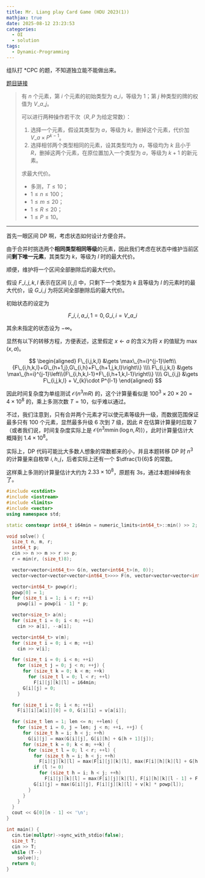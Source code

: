 ```yaml
---
title: Mr. Liang play Card Game (HDU 2023(1))
mathjax: true
date: 2025-08-12 23:23:53
categories:
  - OI
  - solution
tags:
  - Dynamic-Programming
---
```


组队打 *CPC 的题，不知道独立能不能做出来。

[题目链接](https://acm.hdu.edu.cn/showproblem.php?pid=7277)

> 有 $n$ 个元素，第 $i$ 个元素的初始类型为 $a\_i$，等级为 $1$；第 $j$ 种类型的牌的权值为 $V\_{a\_j}$。
>
> 可以进行两种操作若干次（$R,P$ 为给定常数）：
> 1. 选择一个元素，假设其类型为 $a$，等级为 $k$，删掉这个元素，代价加 $V\_{a}\times P^{k-1}$。
> 2. 选择相邻两个类型相同的元素，设其类型均为 $a$，等级均为 $k$ 且小于 $R$，删掉这两个元素，在原位置加入一个类型为 $a$，等级为 $k+1$ 的新元素。
>
> 求最大代价。
>
> + 多测，$T\leqslant 10$；
> + $1\leqslant n\leqslant 100$；
> + $1\leqslant m\leqslant 20$；
> + $1\leqslant R\leqslant 20$；
> + $1\leqslant P\leqslant 10$。

<!-- more -->

---

首先一眼区间 DP 啊，考虑状态如何设计方便合并。

由于合并时挑选两个**相同类型相同等级**的元素，因此我们考虑在状态中维护当前区间**剩下唯一元素**，其类型为 $k$，等级为 $l$ 时的最大代价。

顺便，维护将一个区间全部删除后的最大代价。

假设 $F\_{i,j,k,l}$ 表示在区间 $[i,j]$ 中，只剩下一个类型为 $k$ 且等级为 $l$ 的元素时的最大代价，设 $G\_{i,j}$ 为将区间全部删除后的最大代价。

初始状态的设定为

$$
F\_{i,i,a\_i,1}=0,G\_{i,i}=V\_{a\_i}
$$

其余未指定的状态设为 $-\infty$。

显然有以下的转移方程，方便表述，这里假定 $x \gets a$ 的含义为将 $x$ 的值赋为 $\max\left(x,a\right)$。

$$
\begin{aligned}
  F\_{i,j,k,l} &\gets \max\_{h=i}^{j-1}\left\\{F\_{i,h,k,l}+G\_{h+1,j},G\_{i,h}+F\_{h+1,j,k,l}\right\\} \\\\
  F\_{i,j,k,l} &\gets \max\_{h=i}^{j-1}\left\\{F\_{i,h,k,l-1}+F\_{i,h+1,k,l-1}\right\\} \\\\
  G\_{i,j} &\gets F\_{i,j,k,l} + V_{k}\cdot P^{l-1}
\end{aligned}
$$

因此时间复杂度为单组测试 $\mathcal O\left(n^{3}mR\right)$ 的，这个计算量看似是 $100^{3}\times 20\times 20=4\times 10^{8}$ 的，乘上多测次数 $T=10$，似乎难以通过。

不过，我们注意到，只有合并两个元素才可以使元素等级升一级，而数据范围保证最多只有 $100$ 个元素，显然最多升级 $6$ 次到 $7$ 级，因此 $R$ 在估算计算量时应取 $7$（或者我们说，时间复杂度实际上是 $\mathcal O\left(n^{3}m\min\left(\log n,R\right)\right)$），此时计算量估计大概降到 $1.4\times 10^{8}$。

实际上，DP 代码可能比大多数人想象的常数都来的小，并且本题转移 DP 时 $n^{3}$ 的计算量来自枚举 $i,h,j$，后者实际上还有一个 $\dfrac{1}{6}$ 的常数。

这样乘上多测的计算量估计大约为 $2.33\times 10^{8}$，原题有 $3\mathrm{s}$，通过本题绰绰有余了。

```cpp
#include <cstdint>
#include <iostream>
#include <limits>
#include <vector>
using namespace std;

static constexpr int64_t i64min = numeric_limits<int64_t>::min() >> 2;

void solve() {
  size_t n, m, r;
  int64_t p;
  cin >> n >> m >> r >> p;
  r = min(r, (size_t)8);

  vector<vector<int64_t>> G(n, vector<int64_t>(n, 0));
  vector<vector<vector<vector<int64_t>>>> F(n, vector<vector<vector<int64_t>>>(n, vector<vector<int64_t>>(m, vector<int64_t>(r, i64min))));

  vector<int64_t> powp(r);
  powp[0] = 1;
  for (size_t i = 1; i < r; ++i)
    powp[i] = powp[i - 1] * p;

  vector<size_t> a(n);
  for (size_t i = 0; i < n; ++i)
    cin >> a[i], --a[i];

  vector<int64_t> v(m);
  for (size_t i = 0; i < m; ++i)
    cin >> v[i];

  for (size_t i = 0; i < n; ++i)
    for (size_t j = 0; j < n; ++j) {
      for (size_t k = 0; k < m; ++k)
        for (size_t l = 0; l < r; ++l)
          F[i][j][k][l] = i64min;
      G[i][j] = 0;
    }

  for (size_t i = 0; i < n; ++i)
    F[i][i][a[i]][0] = 0, G[i][i] = v[a[i]];

  for (size_t len = 1; len <= n; ++len) {
    for (size_t i = 0, j = len; j < n; ++i, ++j) {
      for (size_t h = i; h < j; ++h)
        G[i][j] = max(G[i][j], G[i][h] + G[h + 1][j]);
      for (size_t k = 0; k < m; ++k) {
        for (size_t l = 0; l < r; ++l) {
          for (size_t h = i; h < j; ++h)
            F[i][j][k][l] = max(F[i][j][k][l], max(F[i][h][k][l] + G[h + 1][j], G[i][h] + F[h + 1][j][k][l]));
          if (l != 0)
            for (size_t h = i; h < j; ++h)
              F[i][j][k][l] = max(F[i][j][k][l], F[i][h][k][l - 1] + F[h + 1][j][k][l - 1]);
          G[i][j] = max(G[i][j], F[i][j][k][l] + v[k] * powp[l]);
        }
      }
    }
  }
  cout << G[0][n - 1] << '\n';
}

int main() {
  cin.tie(nullptr)->sync_with_stdio(false);
  size_t T;
  cin >> T;
  while (T--)
    solve();
  return 0;
}
```

